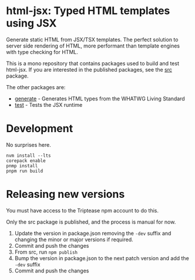 # html-jsx: Typed HTML templates using JSX

Generate static HTML from JSX/TSX templates. The perfect solution to server side rendering of HTML, more performant than
template engines with type checking for HTML.

This is a mono repository that contains packages used to build and test html-jsx. If you are interested in the published 
packages, see the [src](src) package.

The other packages are:

- [generate](generate) - Generates HTML types from the WHATWG Living Standard  
- [test](test) - Tests the JSX runtime

# Development

No surprises here.

```shell
nvm install --lts
corepack enable
pnmp install
pnpm run build
```

# Releasing new versions

You must have access to the Triptease npm account to do this.

Only the src package is published, and the process is manual for now.

1. Update the version in package.json removing the `-dev` suffix and changing the minor or major versions if required.
2. Commit and push the changes
3. From src, run `npm publish`
4. Bump the version in package.json to the next patch version and add the `-dev` suffix 
5. Commit and push the changes